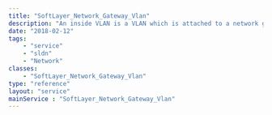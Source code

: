 ```yaml
---
title: "SoftLayer_Network_Gateway_Vlan"
description: "An inside VLAN is a VLAN which is attached to a network gateway and can be routed or bypassed. "
date: "2018-02-12"
tags:
    - "service"
    - "sldn"
    - "Network"
classes:
    - "SoftLayer_Network_Gateway_Vlan"
type: "reference"
layout: "service"
mainService : "SoftLayer_Network_Gateway_Vlan"
---
```

